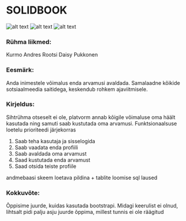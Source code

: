 # SOLIDBOOK
![alt text](https://www.upload.ee/image/7754101/pic1.JPG)
![alt text](https://www.upload.ee/image/7754109/pic2.JPG)
![alt text](https://www.upload.ee/image/7754123/pic3.JPG)
### Rühma liikmed:
Kurmo Andres Rootsi
Daisy Pukkonen
### Eesmärk:
Anda inimestele võimalus enda arvamusi avaldada. Samalaadne kõikide sotsiaalmeedia saitidega, keskendub 
rohkem ajaviitmisele.
### Kirjeldus:
Sihtrühma otseselt ei ole, platvorm annab kõigile võimaluse oma häält kasutada ning samuti saab kustutada oma arvamusi.
Funktsionaalsuse loetelu prioriteedi järjekorras
1. Saab teha kasutaja ja sisselogida
2. Saab vaadata enda profiili
3. Saab avaldada oma arvamust
4. Saad kustutada enda arvamust
5. Saad otsida teiste profiile

andmebaasi skeem loetava pildina + tablite loomise sql laused
### Kokkuvõte: 
Õppisime juurde, kuidas kasutada bootstrapi. Midagi keerulist ei olnud, lihtsalt pidi palju asju juurde õppima, millest tunnis ei ole räägitud
